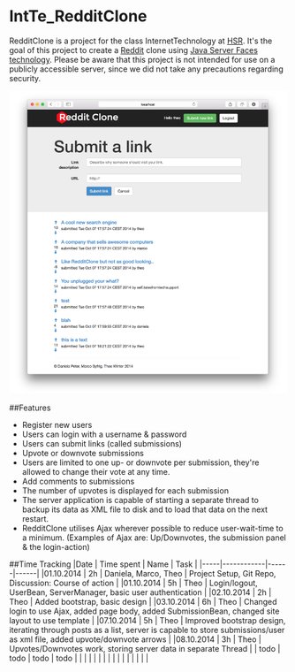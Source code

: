 IntTe_RedditClone
=================
RedditClone is a project for the class InternetTechnology at [HSR](http://www.hsr.ch). It's the goal of this project to create a [Reddit](http://reddit.com) clone using [Java Server Faces technology](https://javaserverfaces.java.net/). Please be aware that this project is not intended for use on a publicly accessible server, since we did not take any precautions regarding security.

<img src="https://raw.githubusercontent.com/aerobless/IntTe_RedditClone/master/screenshots/scr01.png" alt="Screenshot">

##Features
 + Register new users
 + Users can login with a username & password
 + Users can submit links (called submissions)
 + Upvote or downvote submissions
 + Users are limited to one up- or downvote per submission, they're allowed to change their vote at any time.
 + Add comments to submissions
 + The number of upvotes is displayed for each submission
 + The server application is capable of starting a separate thread to backup its data as XML file to disk and to load that data on the next restart.
 + RedditClone utilises Ajax wherever possible to reduce user-wait-time to a minimum. (Examples of Ajax are: Up/Downvotes, the submission panel & the login-action)

##Time Tracking
|Date | Time spent | Name | Task |
|-----|------------|------|------|
|01.10.2014 | 2h  | Daniela, Marco, Theo  | Project Setup, Git Repo, Discussion: Course of action  |
|01.10.2014 | 5h  | Theo  | Login/logout, UserBean, ServerManager, basic user authentication |
|02.10.2014 | 2h  | Theo  | Added bootstrap, basic design |
|03.10.2014 | 6h  | Theo  | Changed login to use Ajax, added page body, added SubmissionBean, changed site layout to use template |
|07.10.2014 | 5h  | Theo  | Improved bootstrap design, iterating through posts as a list, server is capable to store submissions/user as xml file, added upvote/downvote arrows |
|08.10.2014 | 3h  | Theo  | Upvotes/Downvotes work, storing server data in separate Thread |
| todo  | todo  | todo   | todo  |
|   |   |   |   |
|   |   |   |   |
|   |   |   |   |
